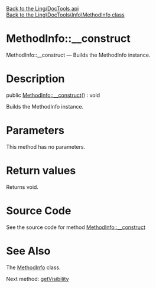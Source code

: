 [Back to the Ling/DocTools api](https://github.com/lingtalfi/DocTools/blob/master/doc/api/Ling/DocTools.md)<br>
[Back to the Ling\DocTools\Info\MethodInfo class](https://github.com/lingtalfi/DocTools/blob/master/doc/api/Ling/DocTools/Info/MethodInfo.md)


MethodInfo::__construct
================



MethodInfo::__construct — Builds the MethodInfo instance.




Description
================


public [MethodInfo::__construct](https://github.com/lingtalfi/DocTools/blob/master/doc/api/Ling/DocTools/Info/MethodInfo/__construct.md)() : void




Builds the MethodInfo instance.




Parameters
================

This method has no parameters.


Return values
================

Returns void.








Source Code
===========
See the source code for method [MethodInfo::__construct](https://github.com/lingtalfi/DocTools/blob/master/Info/MethodInfo.php#L91-L102)


See Also
================

The [MethodInfo](https://github.com/lingtalfi/DocTools/blob/master/doc/api/Ling/DocTools/Info/MethodInfo.md) class.

Next method: [getVisibility](https://github.com/lingtalfi/DocTools/blob/master/doc/api/Ling/DocTools/Info/MethodInfo/getVisibility.md)<br>

